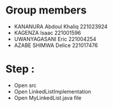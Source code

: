 # Group members
- KANANURA Abdoul Khaliq 221023924
- KAGENZA Isaac          221001596
- UWANYAGASANI Eric      221004254
- AZABE SHIMWA Delice    221017476
# Step :
- Open src
- Open LinkedListImplementation
- Open MyLinkedList.java file
